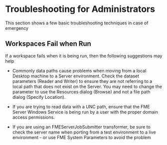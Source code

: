 # Troubleshooting for Administrators

This section shows a few basic troubleshooting techniques in case of emergency

## Workspaces Fail when Run ##

If a workspace fails when it is being run, then the following suggestions may help 

- Commonly data paths cause problems when moving from a local Desktop machine to a Server environment. Check the dataset parameters (Reader and Writer) to ensure they are not referring to a local path that does not exist on the Server. You may need to change the parameter to use the Resources dialog (Browse) and not a file path dialog (Specify Location).

- If you are trying to read data with a UNC path, ensure that the FME Server Windows Service is being run by a user with the proper domain access permissions.

- If you are using an FMEServerJobSubmitter transformer, be sure to check the server name when porting from a test environment to a live environment - or use FME System Parameters to avoid the problem